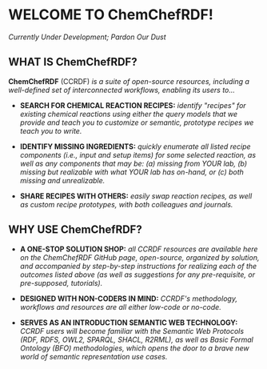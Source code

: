 # WELCOME TO ChemChefRDF!

*Currently Under Development; Pardon Our Dust*

## WHAT IS ChemChefRDF?

**ChemChefRDF** (CCRDF) *is a suite of open-source resources, including a well-defined set of interconnected workflows, enabling its users to...*

+ **SEARCH FOR CHEMICAL REACTION RECIPES:** *identify "recipes" for existing chemical reactions using either the query models that we provide and teach you to customize or semantic, prototype recipes we teach you to write.*

+ **IDENTIFY MISSING INGREDIENTS:** *quickly enumerate all listed recipe components (i.e., input and setup items) for some selected reaction, as well as any components that may be: (a) missing from YOUR lab, (b) missing but realizable with what YOUR lab has on-hand, or (c) both missing and unrealizable.*

+ **SHARE RECIPES WITH OTHERS:** *easily swap reaction recipes, as well as custom recipe prototypes, with both colleagues and journals.*

## WHY USE ChemChefRDF?

+ **A ONE-STOP SOLUTION SHOP:** *all CCRDF resources are available here on the ChemChefRDF GitHub page, open-source, organized by solution, and accompanied by step-by-step instructions for realizing each of the outcomes listed above (as well as suggestions for any pre-requisite, or pre-supposed, tutorials).*

+ **DESIGNED WITH NON-CODERS IN MIND:** *CCRDF's methodology, workflows and resources are all either low-code or no-code.*

+ **SERVES AS AN INTRODUCTION SEMANTIC WEB TECHNOLOGY:** *CCRDF users will become familiar with the Semantic Web Protocols (RDF, RDFS, OWL2, SPARQL, SHACL, R2RML), as well as Basic Formal Ontology (BFO) methodologies, which opens the door to a brave new world of semantic representation use cases.*
